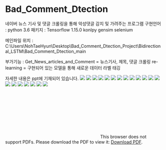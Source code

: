 # Bad_Comment_Dtection
네이버 뉴스 기사 및 댓글 크롤링을 통해 악성댓글 감지 및 가려주는 프로그램
구현언어 : python 3.6
패키지 : 
Tensorflow 1.15.0
konlpy
gensim
selenium

메인파일 위치 :
C:\Users\NohTaeHyun\Desktop\Bad_Comment_Dtection_Project\Bidirectional_LSTM\Bad_Comment_Dtection_main

부가기능 :
Get_News_articles_and_Comment = 뉴스기사, 제목, 댓글 크롤링
re-learning = 구현되어 있는 모델을 통해 새로운 데이터 라벨 태깅

자세한 내용은 ppt에 기재되어 있습니다.
<img src="https://github.com/Falconno7/Bad_Comment_Dtection/tree/master/%ED%94%84%EB%A1%9C%EC%A0%9D%ED%8A%B8%20ppt-%EC%9D%B4%EB%AF%B8%EC%A7%80\0001.jpg">
<img src="C:\Users\NohTaeHyun\Desktop\MyProject\Bad_Comment_Detection_Project_github\프로젝트 ppt-이미지\0002.jpg">
<img src="C:\Users\NohTaeHyun\Desktop\MyProject\Bad_Comment_Detection_Project_github\프로젝트 ppt-이미지\0003.jpg">
<img src="C:\Users\NohTaeHyun\Desktop\MyProject\Bad_Comment_Detection_Project_github\프로젝트 ppt-이미지\0004.jpg">
<img src="C:\Users\NohTaeHyun\Desktop\MyProject\Bad_Comment_Detection_Project_github\프로젝트 ppt-이미지\0005.jpg">
<img src="C:\Users\NohTaeHyun\Desktop\MyProject\Bad_Comment_Detection_Project_github\프로젝트 ppt-이미지\0006.jpg">
<img src="C:\Users\NohTaeHyun\Desktop\MyProject\Bad_Comment_Detection_Project_github\프로젝트 ppt-이미지\0007.jpg">
<img src="C:\Users\NohTaeHyun\Desktop\MyProject\Bad_Comment_Detection_Project_github\프로젝트 ppt-이미지\0008.jpg">
<img src="C:\Users\NohTaeHyun\Desktop\MyProject\Bad_Comment_Detection_Project_github\프로젝트 ppt-이미지\0009.jpg">
<img src="C:\Users\NohTaeHyun\Desktop\MyProject\Bad_Comment_Detection_Project_github\프로젝트 ppt-이미지\0010.jpg">
<img src="C:\Users\NohTaeHyun\Desktop\MyProject\Bad_Comment_Detection_Project_github\프로젝트 ppt-이미지\0011.jpg">
<img src="C:\Users\NohTaeHyun\Desktop\MyProject\Bad_Comment_Detection_Project_github\프로젝트 ppt-이미지\0012.jpg">
<img src="C:\Users\NohTaeHyun\Desktop\MyProject\Bad_Comment_Detection_Project_github\프로젝트 ppt-이미지\0013.jpg">
<img src="C:\Users\NohTaeHyun\Desktop\MyProject\Bad_Comment_Detection_Project_github\프로젝트 ppt-이미지\0014.jpg">
<img src="C:\Users\NohTaeHyun\Desktop\MyProject\Bad_Comment_Detection_Project_github\프로젝트 ppt-이미지\0015.jpg">
<img src="C:\Users\NohTaeHyun\Desktop\MyProject\Bad_Comment_Detection_Project_github\프로젝트 ppt-이미지\0016.jpg">
<img src="C:\Users\NohTaeHyun\Desktop\MyProject\Bad_Comment_Detection_Project_github\프로젝트 ppt-이미지\0017.jpg">
<img src="C:\Users\NohTaeHyun\Desktop\MyProject\Bad_Comment_Detection_Project_github\프로젝트 ppt-이미지\0018.jpg">
<img src="C:\Users\NohTaeHyun\Desktop\MyProject\Bad_Comment_Detection_Project_github\프로젝트 ppt-이미지\0019.jpg">
<img src="C:\Users\NohTaeHyun\Desktop\MyProject\Bad_Comment_Detection_Project_github\프로젝트 ppt-이미지\0020.jpg">


<object data="https://github.com/Falconno7/Bad_Comment_Dtection/blob/master/%ED%94%84%EB%A1%9C%EC%A0%9D%ED%8A%B8%20ppt.pdf" type="application/pdf" width="700px" height="700px">
       <embed src="https://github.com/Falconno7/Bad_Comment_Dtection/blob/master/%ED%94%84%EB%A1%9C%EC%A0%9D%ED%8A%B8%20ppt.pdf">
           This browser does not support PDFs. Please download the PDF to view it: <a href="https://github.com/Falconno7/Bad_Comment_Dtection/blob/master/%ED%94%84%EB%A1%9C%EC%A0%9D%ED%8A%B8%20ppt.pdf">Download PDF</a>.</p>
       </embed>
</object>
